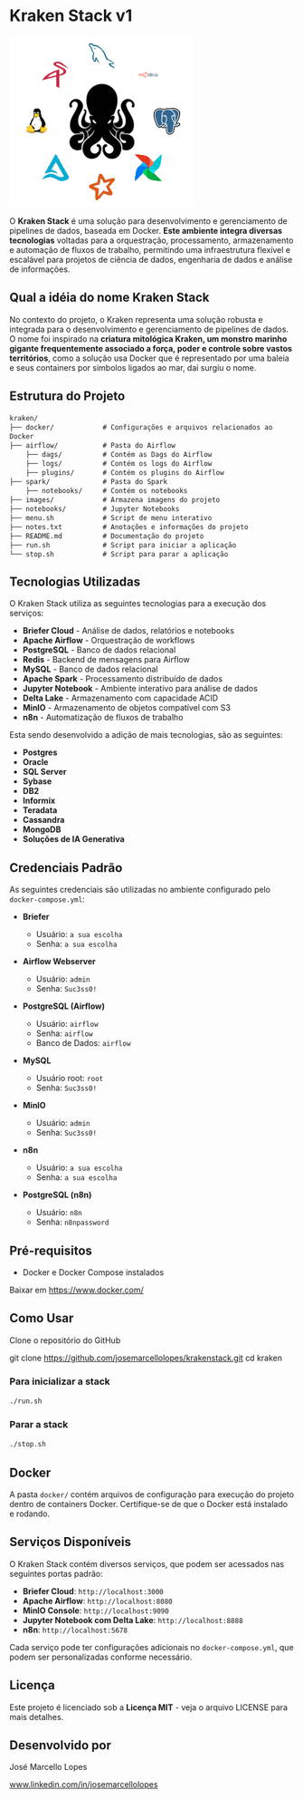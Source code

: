 # Kraken Stack v1

![Tela](images/Kraken_Stack.png)

O **Kraken Stack** é uma solução para desenvolvimento e gerenciamento de pipelines de dados, baseada em Docker. **Este ambiente integra diversas tecnologias** voltadas para a orquestração, processamento, armazenamento e automação de fluxos de trabalho, permitindo uma infraestrutura flexível e escalável para projetos de ciência de dados, engenharia de dados e análise de informações.

## Qual a idéia do nome Kraken Stack

No contexto do projeto, o Kraken representa uma solução robusta e integrada para o desenvolvimento e gerenciamento de pipelines de dados. O nome foi inspirado na **criatura mitológica Kraken, um monstro marinho gigante frequentemente associado a força, poder e controle sobre vastos territórios**, como a solução usa Docker que é representado por uma baleia e seus containers por simbolos ligados ao mar, dai surgiu o nome.

## Estrutura do Projeto

```
kraken/
├── docker/            # Configurações e arquivos relacionados ao Docker
├── airflow/           # Pasta do Airflow
    ├── dags/          # Contém as Dags do Airflow
    ├── logs/          # Contém os logs do Airflow
    ├── plugins/       # Contém os plugins do Airflow
├── spark/             # Pasta do Spark
    ├── notebooks/     # Contém os notebooks
├── images/            # Armazena imagens do projeto
├── notebooks/         # Jupyter Notebooks
├── menu.sh            # Script de menu interativo
├── notes.txt          # Anotações e informações do projeto
├── README.md          # Documentação do projeto
├── run.sh             # Script para iniciar a aplicação
└── stop.sh            # Script para parar a aplicação
```

## Tecnologias Utilizadas

O Kraken Stack utiliza as seguintes tecnologias para a execução dos serviços:

- **Briefer Cloud** - Análise de dados, relatórios e notebooks
- **Apache Airflow** - Orquestração de workflows
- **PostgreSQL** - Banco de dados relacional
- **Redis** - Backend de mensagens para Airflow
- **MySQL** - Banco de dados relacional
- **Apache Spark** - Processamento distribuído de dados
- **Jupyter Notebook** - Ambiente interativo para análise de dados
- **Delta Lake** - Armazenamento com capacidade ACID
- **MinIO** - Armazenamento de objetos compatível com S3
- **n8n** - Automatização de fluxos de trabalho

Esta sendo desenvolvido a adição de mais tecnologias, são as seguintes:

- **Postgres**
- **Oracle**
- **SQL Server**
- **Sybase**
- **DB2**
- **Informix**
- **Teradata**
- **Cassandra**
- **MongoDB**
- **Soluções de IA Generativa**

## Credenciais Padrão

As seguintes credenciais são utilizadas no ambiente configurado pelo `docker-compose.yml`:

- **Briefer**
  - Usuário: `a sua escolha`
  - Senha: `a sua escolha`

- **Airflow Webserver**
  - Usuário: `admin`
  - Senha: `Suc3ss0!`

- **PostgreSQL (Airflow)**
  - Usuário: `airflow`
  - Senha: `airflow`
  - Banco de Dados: `airflow`

- **MySQL**
  - Usuário root: `root`
  - Senha: `Suc3ss0!`

- **MinIO**
  - Usuário: `admin`
  - Senha: `Suc3ss0!`

- **n8n**
  - Usuário: `a sua escolha`
  - Senha: `a sua escolha`

- **PostgreSQL (n8n)**
  - Usuário: `n8n`
  - Senha: `n8npassword`

## Pré-requisitos

- Docker e Docker Compose instalados

Baixar em https://www.docker.com/
 
## Como Usar

Clone o repositório do GitHub

git clone https://github.com/josemarcellolopes/krakenstack.git
cd kraken

### Para inicializar a stack

```sh
./run.sh
```

### Parar a stack

```sh
./stop.sh
```

## Docker

A pasta `docker/` contém arquivos de configuração para execução do projeto dentro de containers Docker. Certifique-se de que o Docker está instalado e rodando.

## Serviços Disponíveis

O Kraken Stack contém diversos serviços, que podem ser acessados nas seguintes portas padrão:

- **Briefer Cloud**: `http://localhost:3000`
- **Apache Airflow**: `http://localhost:8080`
- **MinIO Console**: `http://localhost:9090`
- **Jupyter Notebook com Delta Lake**: `http://localhost:8888`
- **n8n**: `http://localhost:5678`

Cada serviço pode ter configurações adicionais no `docker-compose.yml`, que podem ser personalizadas conforme necessário.

## Licença

Este projeto é licenciado sob a **Licença MIT** - veja o arquivo LICENSE para mais detalhes.

## Desenvolvido por

José Marcello Lopes

www.linkedin.com/in/josemarcellolopes
